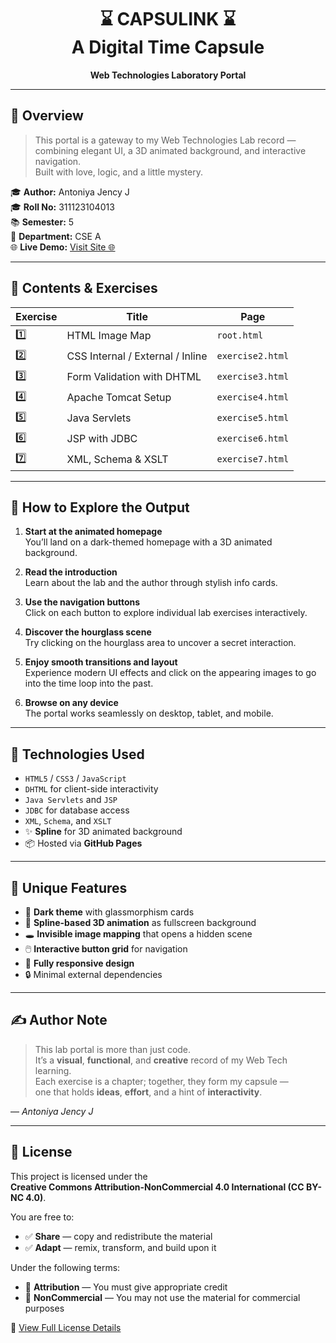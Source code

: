 <h1 align="center">
  ⌛️ CAPSULINK ⌛️ <br> 
  A Digital Time Capsule<br>
</h1>


  
  <p align="center">
  <strong>Web Technologies Laboratory Portal</strong>
</p>




---

## 🧭 Overview

> This portal is a gateway to my Web Technologies Lab record —  
> combining elegant UI, a 3D animated background, and interactive navigation.  
> Built with love, logic, and a little mystery.

🎓 **Author:** Antoniya Jency J  
🎓 **Roll No:** 311123104013  
📚 **Semester:** 5<br>
🏫 **Department:** CSE A<br>
🌐 **Live Demo:** [Visit Site 🌐](https://antoniyajency.github.io/Web-Technologies/)

---

## 📂 Contents & Exercises

| Exercise | Title                                 | Page              |
|----------|---------------------------------------|-------------------|
| 1️⃣       | HTML Image Map                        | `root.html`      |
| 2️⃣       | CSS Internal / External / Inline      | `exercise2.html`  |
| 3️⃣       | Form Validation with DHTML           | `exercise3.html`  |
| 4️⃣       | Apache Tomcat Setup                   | `exercise4.html`  |
| 5️⃣       | Java Servlets                         | `exercise5.html`  |
| 6️⃣       | JSP with JDBC                         | `exercise6.html`  |
| 7️⃣       | XML, Schema & XSLT                    | `exercise7.html`  |



---

## 🧭 How to Explore the Output

1. **Start at the animated homepage**  
   You’ll land on a dark-themed homepage with a 3D animated background.

2. **Read the introduction**  
   Learn about the lab and the author through stylish info cards.

3. **Use the navigation buttons**  
   Click on each button to explore individual lab exercises interactively.

4. **Discover the hourglass scene**  
   Try clicking on the hourglass area to uncover a secret interaction.

5. **Enjoy smooth transitions and layout**  
   Experience modern UI effects and click on the appearing images to go into the time loop into the past.

6. **Browse on any device**  
   The portal works seamlessly on desktop, tablet, and mobile.


---

## 🔧 Technologies Used

- `HTML5` / `CSS3` / `JavaScript`
- `DHTML` for client-side interactivity
- `Java Servlets` and `JSP`
- `JDBC` for database access
- `XML`, `Schema`, and `XSLT`
- ✨ **Spline** for 3D animated background
- 📦 Hosted via **GitHub Pages**

---

## 🌌 Unique Features

- 🎨 **Dark theme** with glassmorphism cards  
- 🎥 **Spline-based 3D animation** as fullscreen background  
- 🕳️ **Invisible image mapping** that opens a hidden scene  
- 🖱️ **Interactive button grid** for navigation  
- 🧩 **Fully responsive design**  
- 🔒 Minimal external dependencies

---

## ✍️ Author Note

> This lab portal is more than just code.  
> It’s a **visual**, **functional**, and **creative** record of my Web Tech learning.  
> Each exercise is a chapter; together, they form my capsule —  
> one that holds **ideas**, **effort**, and a hint of **interactivity**.

— *Antoniya Jency J*

---

## 📜 License

This project is licensed under the  
**Creative Commons Attribution-NonCommercial 4.0 International (CC BY-NC 4.0)**.

You are free to:

- ✅ **Share** — copy and redistribute the material  
- ✅ **Adapt** — remix, transform, and build upon it  

Under the following terms:

- 📌 **Attribution** — You must give appropriate credit  
- 🚫 **NonCommercial** — You may not use the material for commercial purposes  

🔗 [View Full License Details](https://creativecommons.org/licenses/by-nc/4.0/)


